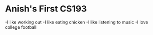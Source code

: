 # Anish's First CS193

-I like working out
-I like eating chicken 
-I like listening to music
-I love college football
